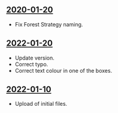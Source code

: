 ## [2020-01-20](https://github.com/faktaoklimatu/graphics/blob/7eb72a6e176508c3d6691cd8f33471299e38a7ec/data-visualization/policies/european-union/fit-for-55-policies/cs-fit-for-55-opatreni.ai)

- Fix Forest Strategy naming.

## [2022-01-20](https://github.com/faktaoklimatu/graphics/blob/535cca6432cf772fefd6679f5d6ea1ca315e1976/data-visualization/policies/european-union/fit-for-55-policies/cs-fit-for-55-opatreni.ai)

- Update version.
- Correct typo.
- Correct text colour in one of the boxes.

## [2022-01-10](https://github.com/faktaoklimatu/graphics/blob/bc2ac202da0c56892a59302b5f1670319ee80bd4/data-visualization/policies/european-union/fit-for-55-policies/cs-fit-for-55-opatreni.ai)

- Upload of initial files.

